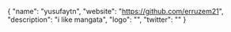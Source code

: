 {
  "name": "yusufaytn",
  "website": "https://github.com/erruzem21",
  "description": "i like mangata",
  "logo": "",
  "twitter": ""
}

